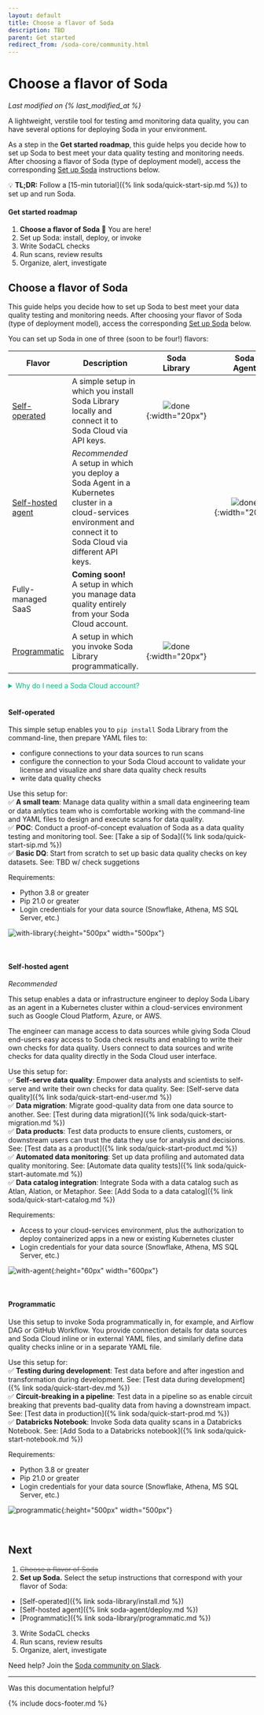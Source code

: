 ```yaml
---
layout: default
title: Choose a flavor of Soda
description: TBD
parent: Get started
redirect_from: /soda-core/community.html
---
```


# Choose a flavor of Soda
*Last modified on {% last_modified_at %}*

A lightweight, verstile tool for testing amd monitoring data quality, you can have several options for deploying Soda in your environment.

As a step in the **Get started roadmap**, this guide helps you decide how to set up Soda to best meet your data quality testing and monitoring needs. After choosing a flavor of Soda (type of deployment model), access the corresponding [Set up Soda](#next) instructions below.
<br />

💡 **TL;DR:** Follow a [15-min tutorial]({% link soda/quick-start-sip.md %}) to set up and run Soda.
<br />

#### Get started roadmap

1. **Choose a flavor of Soda** 📍 You are here!
2. Set up Soda: install, deploy, or invoke
3. Write SodaCL checks
4. Run scans, review results
5. Organize, alert, investigate



## Choose a flavor of Soda

This guide helps you decide how to set up Soda to best meet your data quality testing and monitoring needs. After choosing your flavor of Soda (type of deployment model), access the corresponding [Set up Soda](#next-set-up-soda) below.

You can set up Soda in one of three (soon to be four!) flavors: 

| Flavor | Description | Soda<br />Library | Soda<br />Agent | Soda<br />Cloud |
| ----- | ----------- | :--: | :--: | :--: |
| [Self-operated](#self-operated) | A simple setup in which you install Soda Library locally and connect it to Soda Cloud via API keys. | ![done](/assets/images/done.png){:width="20px"} |   | ![done](/assets/images/done.png){:width="20px"} |
| [Self-hosted agent](#self-hosted-agent)<br /> | *Recommended* <br />A setup in which you deploy a Soda Agent in a Kubernetes cluster in a cloud-services environment and connect it to Soda Cloud via different API keys. |   | ![done](/assets/images/done.png){:width="20px"} | ![done](/assets/images/done.png){:width="20px"} |
| Fully-managed SaaS | **Coming soon!**<br />A setup in which you manage data quality entirely from your Soda Cloud account. |  |  | ![done](/assets/images/done.png){:width="20px"} |
| [Programmatic](#programmatic-setup) | A setup in which you invoke Soda Library programmatically. | ![done](/assets/images/done.png){:width="20px"} |   | ![done](/assets/images/done.png){:width="20px"} |

<details>
    <summary style="color:#00BC7E">Why do I need a Soda Cloud account?</summary>
To validate your account license or free trial, Soda Library or a Soda Agent must communicate with a Soda Cloud account via API keys. You create a set of API keys in your Soda Cloud account, then use them to configure the connection to Soda Library or a Soda Agent. <br /><a href="https://docs.soda.io/soda/about.html">Learn more</a><br /><br />
</details>

<br />

#### Self-operated 

This simple setup enables you to `pip install` Soda Library from the command-line, then prepare YAML files to:
* configure connections to your data sources to run scans
* configure the connection to your Soda Cloud account to validate your license and visualize and share data quality check results
* write data quality checks

Use this setup for: <br />
✅ **A small team**: Manage data quality within a small data engineering team or data anlytics team who is comfortable working with the command-line and YAML files to design and execute scans for data quality. <br />
✅ **POC**: Conduct a proof-of-concept evaluation of Soda as a data quality testing and monitoring tool. See: [Take a sip of Soda]({% link soda/quick-start-sip.md %})<br />
✅ **Basic DQ**: Start from scratch to set up basic data quality checks on key datasets. See: TBD w/ check suggetions

Requirements:
* Python 3.8 or greater
* Pip 21.0 or greater
* Login credentials for your data source (Snowflake, Athena, MS SQL Server, etc.)

![with-library](/assets/images/with-library.png){:height="500px" width="500px"}

<br />

#### Self-hosted agent <br />
*Recommended*

This setup enables a data or infrastructure engineer to deploy Soda Libary as an agent in a Kubernetes cluster within a cloud-services environment such as Google Cloud Platform, Azure, or AWS. 

The engineer can manage access to data sources while giving Soda Cloud end-users easy access to Soda check results and enabling to write their own checks for data quality. Users connect to data sources and write checks for data quality directly in the Soda Cloud user interface.

Use this setup for:<br />
✅ **Self-serve data quality**: Empower data analysts and scientists to self-serve and write their own checks for data quality. See: [Self-serve data quality]({% link soda/quick-start-end-user.md %})<br />
✅ **Data migration**: Migrate good-quality data from one data source to another. See: [Test during data migration]({% link soda/quick-start-migration.md %})<br />
✅ **Data products**: Test data products to ensure clients, customers, or downstream users can trust the data they use for analysis and decisions. See: [Test data as a product]({% link soda/quick-start-product.md %})<br />
✅ **Automated data monitoring**: Set up data profiling and automated data quality monitoring. See: [Automate data quality tests]({% link soda/quick-start-automate.md %})<br />
✅ **Data catalog integration**: Integrate Soda with a data catalog such as Atlan, Alation, or Metaphor. See: [Add Soda to a data catalog]({% link soda/quick-start-catalog.md %})<br />

Requirements:
* Access to your cloud-services environment, plus the authorization to deploy containerized apps in a new or existing Kubernetes cluster
* Login credentials for your data source (Snowflake, Athena, MS SQL Server, etc.)

![with-agent](/assets/images/with-agent.png){:height="60px" width="600px"}

<br />

#### Programmatic 

Use this setup to invoke Soda programmatically in, for example, and Airflow DAG or GitHub Workflow. You provide connection details for data sources and Soda Cloud inline or in external YAML files, and similarly define data quality checks inline or in a separate YAML file.

Use this setup for:<br />
✅ **Testing during development**: Test data before and after ingestion and transformation during development.  See: [Test data during development]({% link soda/quick-start-dev.md %}) <br />
✅ **Circuit-breaking in a pipeline**: Test data in a pipeline so as enable circuit breaking that prevents bad-quality data from having a downstream impact. See: [Test data in production]({% link soda/quick-start-prod.md %})<br />
✅ **Databricks Notebook**: Invoke Soda data quality scans in a Databricks Notebook. See: [Add Soda to a Databricks notebook]({% link soda/quick-start-notebook.md %})<br />

Requirements:
* Python 3.8 or greater
* Pip 21.0 or greater
* Login credentials for your data source (Snowflake, Athena, MS SQL Server, etc.)

![programmatic](/assets/images/programmatic.png){:height="500px" width="500px"}

<br />

<!--
Consult the following matrix for further guidance on which flavor best suits your needs.

| Use case or data quality need | Flavor | Example setup | 
| Manage data quality within a small data engineering team or data anlytics team who is comfortable working with the command-line and YAML files to design and execute scans for data quality. |  Local  | [Take a sip of Soda]({% link soda/quick-start-sip.md %}) |
| Conduct a proof-of-concept evaluation of Soda as a data quality testing and monitoring tool. | Local |[Take a sip of Soda]({% link soda/quick-start-sip.md %})|
| Tackle a data migration project from one data source to another. | Local | [Test during data migration]({% link soda/quick-start-migration.md %})|
| Start from scratch to set up basic data quality checks on key datasets. | Local | TBD w/ check suggetions |
| Empower data analysts and scientists to self-serve and write their own checks for data quality. | Agent | [Self-serve data quality]({% link soda/quick-start-end-user.md %})|
| Test data products to ensure clients, customers, or downstream users can trust the data they use for analysis and decisions. | Agent | [Test data as a product]({% link soda/quick-start-product.md %})|
| Set up data profiling and automated data quality monitoring.| Agent |[Automate data quality tests]({% link soda/quick-start-automate.md %}) |
| Integrate Soda with a data catalog such as Atlan, Alation, or Metaphor.| Agent |[Add Soda to a data catalog]({% link soda/quick-start-catalog.md %})|
| Test data before and after ingestion and transformation during development.| Programmatic | [Test data during development]({% link soda/quick-start-dev.md %})|
| Test data in a pipeline so as enable circuit breaking that prevents bad-quality data from having a downstream impact.| Programmatic |[Test data in production]({% link soda/quick-start-prod.md %})|
| Invoke Soda data quality scans in a Databricks Notebook.| Programmatic |[Add Soda to a Databricks notebook]({% link soda/quick-start-notebook.md %})|
-->

## Next

1. <s><font color="#777777"> Choose a flavor of Soda </font></s>
2. **Set up Soda.** Select the setup instructions that correspond with your flavor of Soda:
* [Self-operated]({% link soda-library/install.md %})
* [Self-hosted agent]({% link soda-agent/deploy.md %})
* [Programmatic]({% link soda-library/programmatic.md %})
3. Write SodaCL checks
4. Run scans, review results
5. Organize, alert, investigate


Need help? Join the <a href="https://community.soda.io/slack" target="_blank"> Soda community on Slack</a>.
<br/>

---

Was this documentation helpful?

<!-- LikeBtn.com BEGIN -->
<span class="likebtn-wrapper" data-theme="tick" data-i18n_like="Yes" data-ef_voting="grow" data-show_dislike_label="true" data-counter_zero_show="true" data-i18n_dislike="No" popup_disabled="true"></span>
<script>(function(d,e,s){if(d.getElementById("likebtn_wjs"))return;a=d.createElement(e);m=d.getElementsByTagName(e)[0];a.async=1;a.id="likebtn_wjs";a.src=s;m.parentNode.insertBefore(a, m)})(document,"script","//w.likebtn.com/js/w/widget.js");</script>
<!-- LikeBtn.com END -->

{% include docs-footer.md %}